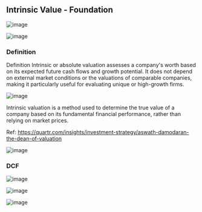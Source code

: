 ## Intrinsic Value - Foundation

![image](https://github.com/user-attachments/assets/3c63ed3f-fcb5-4b8d-bb83-4c2a5b2c9f16)

![image](https://github.com/user-attachments/assets/f9dce659-03d6-4b6c-b707-c6e8bc4deb8e)


### Definition

Definition
Intrinsic or absolute valuation assesses a company's worth based on its expected future cash flows and growth potential. 
It does not depend on external market conditions or the valuations of comparable companies, making it particularly useful for evaluating unique or high-growth firms.

![image](https://github.com/user-attachments/assets/43fedbb2-0017-420b-85b2-4db931c8f23a)

Intrinsic valuation is a method used to determine the true value of a company based on its fundamental financial performance, rather than relying on market prices. 

Ref: https://quartr.com/insights/investment-strategy/aswath-damodaran-the-dean-of-valuation

![image](https://github.com/user-attachments/assets/b9ca5849-0679-42ff-a902-0244b7b66f73)


### DCF

![image](https://github.com/user-attachments/assets/e186ce04-9653-4b58-b227-eecf4b82ca27)

![image](https://github.com/user-attachments/assets/cd40a555-e8c0-4276-b8ee-4c9e662ff564)

![image](https://github.com/user-attachments/assets/d754b037-ff87-4c19-87d7-15621eca028a)
